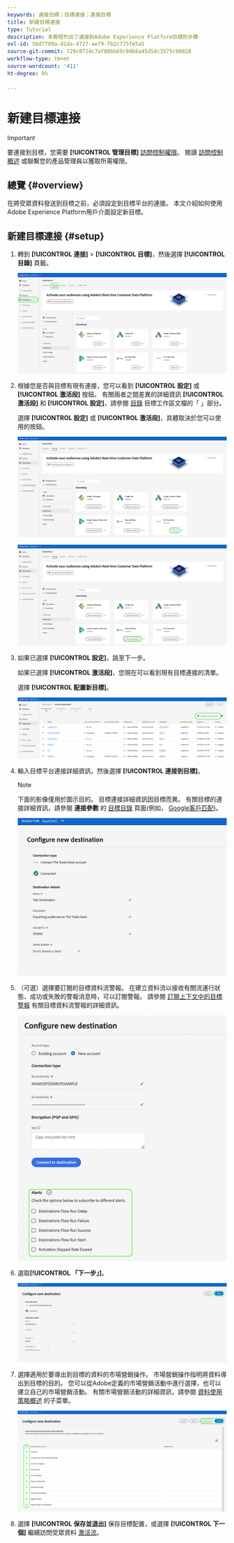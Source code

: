 ```yaml
---
keywords: 連接目標；目標連接；連接目標
title: 新建目標連接
type: Tutorial
description: 本教程列出了連接到Adobe Experience Platform目標的步驟
exl-id: 56d7799a-d1da-4727-ae79-fb2c775fe5a5
source-git-commit: 729c0724c7af88bb69c9d68a45d58c3575c90828
workflow-type: tm+mt
source-wordcount: '411'
ht-degree: 0%

---
```


# 新建目標連接

>[!IMPORTANT]
> 
>要連接到目標，您需要 **[!UICONTROL 管理目標]** [訪問控制權限](/help/access-control/home.md#permissions)。 閱讀 [訪問控制概述](/help/access-control/ui/overview.md) 或聯繫您的產品管理員以獲取所需權限。

## 總覽 {#overview}

在將受眾資料發送到目標之前，必須設定到目標平台的連接。 本文介紹如何使用Adobe Experience Platform用戶介面設定新目標。

## 新建目標連接 {#setup}

1. 轉到 **[!UICONTROL 連接]** > **[!UICONTROL 目標]**，然後選擇 **[!UICONTROL 目錄]** 頁籤。

   ![目錄頁](../assets/ui/connect-destinations/catalog.png)

1. 根據您是否與目標有現有連接，您可以看到 **[!UICONTROL 設定]** 或 **[!UICONTROL 激活段]** 按鈕。 有關兩者之間差異的詳細資訊 **[!UICONTROL 激活段]** 和 **[!UICONTROL 設定]**，請參閱 [目錄](../ui/destinations-workspace.md#catalog) 目標工作區文檔的「 」部分。

   選擇 **[!UICONTROL 設定]** 或 **[!UICONTROL 激活段]**，具體取決於您可以使用的按鈕。

   ![目錄頁](../assets/ui/connect-destinations/set-up.png)

   ![激活段](../assets/ui/connect-destinations/activate-segments.png)

1. 如果已選擇 **[!UICONTROL 設定]**，跳至下一步。

   如果已選擇 **[!UICONTROL 激活段]**，您現在可以看到現有目標連接的清單。

   選擇 **[!UICONTROL 配置新目標]**。

   ![配置新目標](../assets/ui/connect-destinations/configure-new-destination.png)

1. 輸入目標平台連接詳細資訊，然後選擇 **[!UICONTROL 連接到目標]**。

   >[!NOTE]
   >
   >下面的影像僅用於圖示目的。 目標連接詳細資訊因目標而異。 有關目標的連接詳細資訊，請參閱 **連接參數** 的 [目標目錄](../catalog/overview.md) 頁面(例如， [Google客戶匹配](..//catalog/advertising/google-customer-match.md#parameters))。

   ![連接到目標](../assets/ui/connect-destinations/connect-destination.png)

1. （可選）選擇要訂閱的目標資料流警報。 在建立資料流以接收有關流運行狀態、成功或失敗的警報消息時，可以訂閱警報。 請參閱 [訂閱上下文中的目標警報](alerts.md) 有關目標資料流警報的詳細資訊。

   ![顯示上下文目標警報訂閱選項的UI影像](../assets/ui/connect-destinations/subscribe-to-alerts.png)

1. 選取&#x200B;**[!UICONTROL 「下一步」]**。

   ![連接到目標](../assets/ui/connect-destinations/next.png)

1. 選擇適用於要導出到目標的資料的市場營銷操作。 市場營銷操作指明將資料導出到目標的目的。 您可以從Adobe定義的市場營銷活動中進行選擇，也可以建立自己的市場營銷活動。 有關市場營銷活動的詳細資訊，請參閱 [資料使用策略概述](../../data-governance/policies/overview.md) 的子菜單。

   ![選擇市場營銷活動](../assets/ui/connect-destinations/governance.png)

1. 選擇 **[!UICONTROL 保存並退出]** 保存目標配置，或選擇 **[!UICONTROL 下一個]** 繼續訪問受眾資料 [激活流](activation-overview.md)。